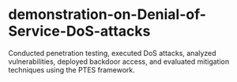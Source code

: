 # demonstration-on-Denial-of-Service-DoS-attacks
Conducted penetration testing, executed DoS attacks, analyzed vulnerabilities, deployed backdoor access, and evaluated mitigation techniques using the PTES framework.
